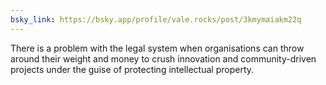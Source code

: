```yaml
---
bsky_link: https://bsky.app/profile/vale.rocks/post/3kmymaiakm22q
---
```


There is a problem with the legal system when organisations can throw around their weight and money to crush innovation and community-driven projects under the guise of protecting intellectual property.
